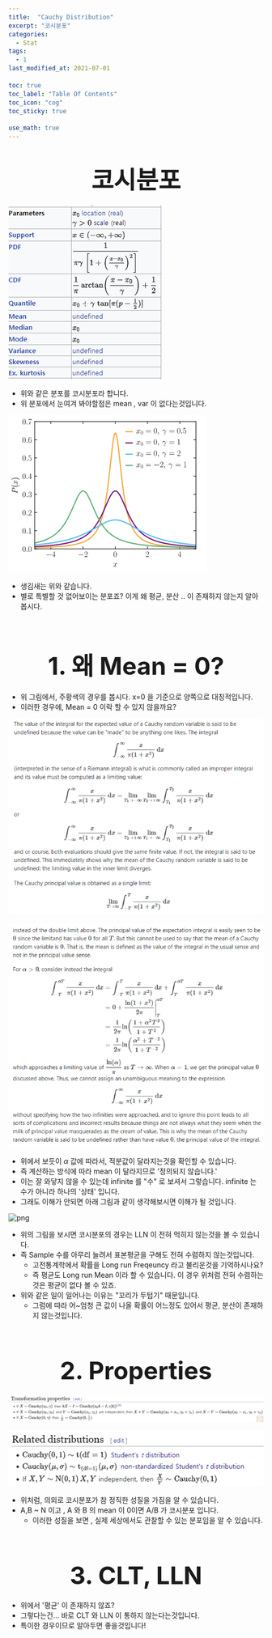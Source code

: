 ```yaml
---
title:  "Cauchy Distribution"
excerpt: "코시분포"
categories:
  - Stat
tags:
  - 1
last_modified_at: 2021-07-01

toc: true
toc_label: "Table Of Contents"
toc_icon: "cog"
toc_sticky: true

use_math: true
---
```


# <center><font size="7">코시분포</font></center>

![png](/assets/images/Stat/9_4.png)

- 위와 같은 분포를 코시분포라 합니다. 
- 위 분포에서  눈여겨 봐야할점은 mean , var 이 없다는것입니다. 

![png](/assets/images/Stat/9_1.png)

- 생김새는 위와 같습니다. 
- 별로 특별할 것 없어보이는 분포죠? 이게 왜 평균, 분산 .. 이 존재하지 않는지 알아봅시다. 

<BR>

# <center><font size="7">1. 왜 Mean = 0?</font></center>

- 위 그림에서, 주황색의 경우를 봅시다. x=0 을 기준으로 양쪽으로 대칭적입니다.
- 이러한 경우에, Mean = 0 이락 할 수 있지 않을까요? 

![png](/assets/images/Stat/9_5.png)

![png](/assets/images/Stat/9_6.png)

- 위에서 보듯이 $\alpha$ 값에 따라서, 적분값이 달라지는것을 확인할 수 있습니다. 
- 즉 계산하는 방식에 따라 mean 이 달라지므로 '정의되지 않습니다.'
- 이는 잘 와닿지 않을 수 있는데 infinite 를 "수" 로 보셔서 그렇습니다. infinite 는 수가 아니라 하나의 '상태' 입니다.
- 그래도 이해가 안되면 아래 그림과 같이 생각해보시면 이해가 될 것입니다. 

![png](/assets/images/Stat/9_5.gif)

- 위의 그림을 보시면 코시분포의 경우는  LLN 이 전혀 먹히지 않는것을 볼 수 있습니다.
- 즉 Sample 수를 아무리 늘려서 표본평균을 구해도 전혀 수렴하지 않는것입니다. 
  - 고전통계학에서 확률을 Long run Freqeuncy 라고 불리운것을 기억하시나요? 
  - 즉 평균도 Long run Mean 이라 할 수 있습니다. 이 경우 위처럼 전혀 수렴하는것은 평균이 없다 볼 수 있죠.
- 위와 같은 일이 일어나는 이유는 "꼬리가 두텁기" 때문입니다. 
  - 그럼에 따라 어~엄청 큰 값이 나올 확률이 어느정도 있어서 평균, 분산이 존재하지 않는것입니다. 

<BR>

# <center><font size="7">2. Properties</font></center>

![png](/assets/images/Stat/9_2.png)

![png](/assets/images/Stat/9_3.png)

- 위처럼, 의외로 코시분포가 참 정직한 성질을 가짐을 알 수 있습니다. 
- A,B ~ N 이고 , A 와 B 의 mean 이 0이면 A/B 가 코시분포 입니다. 
  - 이러한 성질을 보면 , 실제 세상에서도 관찰할 수 있는 분포임을 알 수 있습니다. 

<BR>

# <center><font size="7">3. CLT, LLN</font></center>

- 위에서 '평균' 이 존재하지 않죠? 
- 그렇다는건... 바로 CLT 와 LLN 이 통하지 않는다는것입니다. 
- 특이한 경우이므로 알아두면 좋을것입니다!

 

